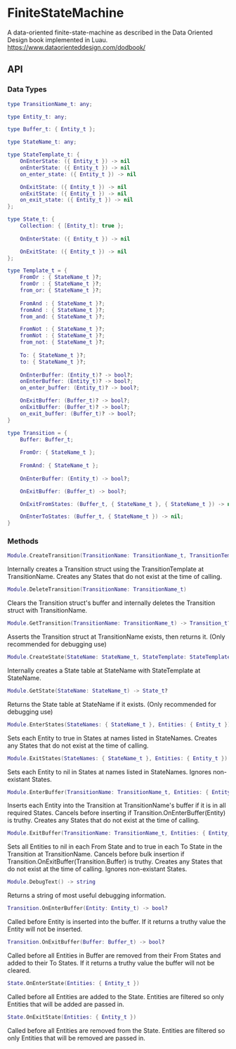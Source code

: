 # FiniteStateMachine
A data-oriented finite-state-machine as described in the Data Oriented Design book implemented in Luau. https://www.dataorienteddesign.com/dodbook/

## API

### Data Types
```lua
type TransitionName_t: any;
```

```lua
type Entity_t: any;
```

```lua
type Buffer_t: { Entity_t };
```

```lua
type StateName_t: any;
```

```lua
type StateTemplate_t: {    
    OnEnterState: ({ Entity_t }) -> nil
    onEnterState: ({ Entity_t }) -> nil
    on_enter_state: ({ Entity_t }) -> nil

    OnExitState: ({ Entity_t }) -> nil
    onExitState: ({ Entity_t }) -> nil
    on_exit_state: ({ Entity_t }) -> nil
};
```

```lua
type State_t: {
    Collection: { [Entity_t]: true };
    
    OnEnterState: ({ Entity_t }) -> nil

    OnExitState: ({ Entity_t }) -> nil
};
```

```lua
type Template_t = {
    FromOr : { StateName_t }?;
    fromOr : { StateName_t }?;
    from_or: { StateName_t }?;
    
    FromAnd : { StateName_t }?;
    fromAnd : { StateName_t }?;
    from_and: { StateName_t }?;

    FromNot : { StateName_t }?;
    fromNot : { StateName_t }?;
    from_not: { StateName_t }?;
    
    To: { StateName_t }?;
    to: { StateName_t }?;
    
    OnEnterBuffer: (Entity_t)? -> bool?;
    onEnterBuffer: (Entity_t)? -> bool?;
    on_enter_buffer: (Entity_t)? -> bool?;

    OnExitBuffer: (Buffer_t)? -> bool?;
    onExitBuffer: (Buffer_t)? -> bool?;
    on_exit_buffer: (Buffer_t)? -> bool?;
}
```

```lua
type Transition = {
    Buffer: Buffer_t;
    
    FromOr: { StateName_t };
    
    FromAnd: { StateName_t };
    
    OnEnterBuffer: (Entity_t) -> bool?;

    OnExitBuffer: (Buffer_t) -> bool?;

    OnExitFromStates: (Buffer_t, { StateName_t }, { StateName_t }) -> nil;

    OnEnterToStates: (Buffer_t, { StateName_t }) -> nil;
}
```

### Methods
```lua
Module.CreateTransition(TransitionName: TransitionName_t, TransitionTemplate: Template_t)
```
Internally creates a Transition struct using the TransitionTemplate at TransitionName. Creates any States that do not exist at the time of calling.

```lua
Module.DeleteTransition(TransitionName: TransitionName_t)
```
Clears the Transition struct's buffer and internally deletes the Transition struct with TransitionName.

```lua
Module.GetTransition(TransitionName: TransitionName_t) -> Transition_t?
```
Asserts the Transition struct at TransitionName exists, then returns it. (Only recommended for debugging use)

```lua
Module.CreateState(StateName: StateName_t, StateTemplate: StateTemplate_t?)
```
Internally creates a State table at StateName with StateTemplate at StateName.

```lua
Module.GetState(StateName: StateName_t) -> State_t?
```
Returns the State table at StateName if it exists. (Only recommended for debugging use)

```lua
Module.EnterStates(StateNames: { StateName_t }, Entities: { Entity_t })
```
Sets each Entity to true in States at names listed in StateNames. Creates any States that do not exist at the time of calling.

```lua
Module.ExitStates(StateNames: { StateName_t }, Entities: { Entity_t })
```
Sets each Entity to nil in States at names listed in StateNames. Ignores non-existant States.

```lua
Module.EnterBuffer(TransitionName: TransitionName_t, Entities: { Entity_t })
```
Inserts each Entity into the Transition at TransitionName's buffer if it is in all required States. Cancels before inserting if Transition.OnEnterBuffer(Entity) is truthy. Creates any States that do not exist at the time of calling.

```lua
Module.ExitBuffer(TransitionName: TransitionName_t, Entities: { Entity_t })
```
Sets all Entities to nil in each From State and to true in each To State in the Transition at TransitionName. Cancels before bulk insertion if Transition.OnExitBuffer(Transition.Buffer) is truthy. Creates any States that do not exist at the time of calling. Ignores non-existant States.

```lua
Module.DebugText() -> string
```
Returns a string of most useful debugging information.

```lua
Transition.OnEnterBuffer(Entity: Entity_t) -> bool?
```
Called before Entity is inserted into the buffer. If it returns a truthy value the Entity will not be inserted.

```lua
Transition.OnExitBuffer(Buffer: Buffer_t) -> bool?
```
Called before all Entities in Buffer are removed from their From States and added to their To States. If it returns a truthy value the buffer will not be cleared.

```lua
State.OnEnterState(Entities: { Entity_t })
```
Called before all Entities are added to the State. Entities are filtered so only Entities that will be added are passed in.

```lua
State.OnExitState(Entities: { Entity_t })
```
Called before all Entities are removed from the State. Entities are filtered so only Entities that will be removed are passed in.